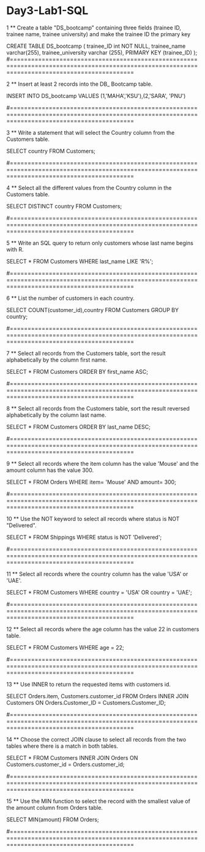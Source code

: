 # Day3-Lab1-SQL

1 ** Create a table "DS_bootcamp" containing three fields (trainee ID, trainee name, trainee university) and make the trainee ID the primary key

CREATE TABLE DS_bootcamp (
  trainee_ID int NOT NULL,
  trainee_name varchar(255),
  trainee_university varchar (255),
  PRIMARY KEY (trainee_ID)
  );
#===============================================================================================================================================

2 ** Insert at least 2 records into the DB_ Bootcamp table.

INSERT INTO DS_bootcamp
VALUES (1,'MAHA','KSU'),(2,'SARA', 'PNU')

#===============================================================================================================================================

3 ** Write a statement that will select the Country column from the Customers table.

SELECT country FROM Customers;

#===============================================================================================================================================

4 ** Select all the different values from the Country column in the Customers table.

SELECT DISTINCT country FROM Customers;

#===============================================================================================================================================

5 ** Write an SQL query to return only customers whose last name begins with R.

SELECT * FROM Customers
WHERE last_name LIKE 'R%';

#===============================================================================================================================================

6 ** List the number of customers in each country.

SELECT COUNT(customer_id),country
FROM Customers
GROUP BY country;

#===============================================================================================================================================

7 ** Select all records from the Customers table, sort the result alphabetically by the column first name.

SELECT * FROM Customers
ORDER BY  first_name ASC;

#===============================================================================================================================================

8 ** Select all records from the Customers table, sort the result reversed alphabetically by the column last name.

SELECT * FROM Customers
ORDER BY  last_name DESC;

#===============================================================================================================================================

9 ** Select all records where the item column has the value 'Mouse' and the amount column has the value 300.

SELECT * FROM Orders
WHERE item= 'Mouse' AND amount= 300;

#===============================================================================================================================================

10 ** Use the NOT keyword to select all records where status is NOT "Delivered".

SELECT * FROM Shippings
WHERE status is NOT 'Delivered';

#===============================================================================================================================================

11 ** Select all records where the country column has the value 'USA' or 'UAE'.

SELECT * FROM Customers
WHERE country = 'USA' OR country = 'UAE';

#===============================================================================================================================================

12 ** Select all records where the age column has the value 22 in customers table.

SELECT * FROM Customers
WHERE age = 22;

#===============================================================================================================================================

13 ** Use INNER to return the requested items with customers id.

SELECT Orders.item, Customers.customer_id
FROM Orders
INNER JOIN Customers ON Orders.Customer_ID = Customers.Customer_ID;

#===============================================================================================================================================

14 ** Choose the correct JOIN clause to select all records from the two tables where there is a match in both tables.

SELECT * FROM Customers
INNER JOIN Orders ON Customers.customer_id = Orders.customer_id;

#===============================================================================================================================================

15 ** Use the MIN function to select the record with the smallest value of the amount column from Orders table.

SELECT MIN(amount)
FROM Orders;

#===============================================================================================================================================
